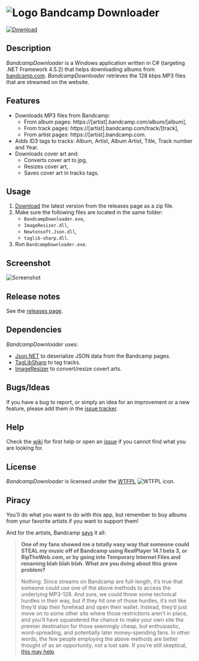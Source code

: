 ![Logo](https://i.imgur.com/S6AZHOg.png) Bandcamp Downloader
===========================================================

[![Download](https://i.imgur.com/UjPs7Sr.png)](https://github.com/Otiel/BandcampDownloader/releases/latest)

Description
-----------

_BandcampDownloader_ is a Windows application written in C# (targeting .NET Framework 4.5.2) that helps downloading albums from [bandcamp.com](https://bandcamp.com). _BandcampDownloader_ retrieves the 128 kbps MP3 files that are streamed on the website.

Features
--------

* Downloads MP3 files from Bandcamp:
  * From album pages: https://[artist].bandcamp.com/album/[album],
  * From track pages: https://[artist].bandcamp.com/track/[track],
  * From artist pages: https://[artist].bandcamp.com.
* Adds ID3 tags to tracks: Album, Artist, Album Artist, Title, Track number and Year.
* Downloads cover art and:
  * Converts cover art to jpg,
  * Resizes cover art,
  * Saves cover art in tracks tags.

Usage
-----

1. [Download](https://github.com/Otiel/BandcampDownloader/releases/latest) the latest version from the releases page as a zip file.
2. Make sure the following files are located in the same folder:
    * `BandcampDownloader.exe`,
    * `ImageResizer.dll`,
    * `Newtonsoft.Json.dll`,
    * `taglib-sharp.dll`.
3. Run `BandcampDownloader.exe`.

Screenshot
----------

![Screenshot](https://i.imgur.com/1CVdvjV.png)

Release notes
-------------

See the [releases page](https://github.com/Otiel/BandcampDownloader/releases).

Dependencies
------------

_BandcampDownloader_ uses:
* [Json.NET](https://www.newtonsoft.com/json) to deserialize JSON data from the Bandcamp pages.
* [TagLibSharp](https://github.com/mono/taglib-sharp) to tag tracks.
* [ImageResizer](https://imageresizing.net/) to convert/resize covert arts.

Bugs/Ideas
----------

If you have a bug to report, or simply an idea for an improvement or a new feature, please add them in the [issue tracker](https://github.com/Otiel/BandcampDownloader/issues).

Help
----

Check the [wiki](https://github.com/Otiel/BandcampDownloader/wiki) for first help or open an [issue](https://github.com/Otiel/BandcampDownloader/issues) if you cannot find what you are looking for.

License
-------

_BandcampDownloader_ is licensed under the [WTFPL](http://www.wtfpl.net/) ![WTFPL icon](https://i.imgur.com/AsWaQQl.png).

Piracy
------

You'll do what you want to do with this app, but remember to buy albums from your favorite artists if you want to support them!

And for the artists, Bandcamp [says](https://get.bandcamp.help/hc/en-us/articles/360007902173-I-heard-you-can-steal-music-on-Bandcamp-What-are-you-doing-about-this-) it all:
> **One of my fans showed me a totally easy way that someone could STEAL my music off of Bandcamp using RealPlayer 14.1 beta 3, or RipTheWeb.com, or by going into Temporary Internet Files and renaming blah blah blah. What are you doing about this grave problem?**
>
> Nothing. Since streams on Bandcamp are full-length, it’s true that someone could use one of the above methods to access the underlying MP3-128. And sure, we could throw some technical hurdles in their way, but if they hit one of those hurdles, it’s not like they’d slap their forehead and open their wallet. Instead, they’d just move on to some other site where those restrictions aren’t in place, and you’ll have squandered the chance to make your own site the premier destination for those seemingly cheap, but enthusiastic, word-spreading, and potentially later money-spending fans. In other words, the few people employing the above methods are better thought of as an opportunity, not a lost sale. If you’re still skeptical, [this may help](https://newmusicstrategies.com/but-if-they-steal-it/).
